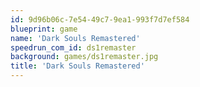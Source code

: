 ```yaml
---
id: 9d96b06c-7e54-49c7-9ea1-993f7d7ef584
blueprint: game
name: 'Dark Souls Remastered'
speedrun_com_id: ds1remaster
background: games/ds1remaster.jpg
title: 'Dark Souls Remastered'
---
```

